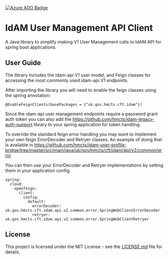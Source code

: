 [![Azure ADO Badge](https://github.com/hmcts/idam-user-management-api-client/actions/workflows/ado_artifacts_build.yml/badge.svg)](https://github.com/hmcts/idam-user-management-api-client/actions/workflows/ado_artifacts_build.yml)


# IdAM User Management API Client
A Java library to simplify making V1 User Management calls to IdAM API for spring boot applications.

## User Guide

The library includes the idam-api V1 user model, and Feign classes for accessing the most commonly used idam-api V1 endpoints.

After importing the library you will need to enable the feign classes using the spring annotation:

```
@EnableFeignClients(basePackages = {"uk.gov.hmcts.cft.idam"})
```

Since the idam-api user management endpoints require a password grant auth token you can also add
the https://github.com/hmcts/idam-legacy-auth-support library to your spring application for token handling.

To override the standard feign error handling you may want to implement your own feign ErrorDecoder and Retryer classes.
An example of doing that is available in https://github.com/hmcts/idam-user-profile-bridge/tree/master/src/main/java/uk/gov/hmcts/cft/idam/api/v2/common/error

You can then use your ErrorDecoder and Retryer implementations by setting them in your application config.

```
spring:
  cloud:
    openfeign:
      client:
        config:
          default:
            errorDecoder: uk.gov.hmcts.cft.idam.api.v2.common.error.SpringWebClientErrorDecoder
            retryer: uk.gov.hmcts.cft.idam.api.v2.common.error.SpringWebClientRetryer
```

## License

This project is licensed under the MIT License - see the [LICENSE.md](LICENSE.md) file for details.